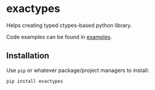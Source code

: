# exactypes

Helps creating typed ctypes-based python library.

Code examples can be found in [examples](./examples/).

## Installation

Use `pip` or whatever package/project managers to install:

```shell
pip install exactypes
```
